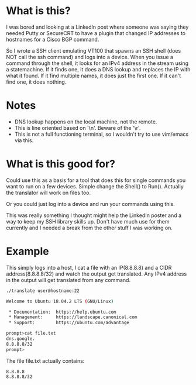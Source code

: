 # What is this?

I was bored and looking at a LinkedIn post where someone was saying they
needed Putty or SecureCRT to have a plugin that changed IP addresses
to hostnames for a Cisco BGP command.

So I wrote a SSH client emulating VT100 that spawns an SSH shell
(does NOT call the ssh command) and logs into a device. When you issue
a command through the shell, it looks for an IPv4 address in the
stream using a statemachine. If it finds one, it does a DNS lookup
and replaces the IP with what it found. If it find multiple names, it
does just the first one. If it can't find one, it does nothing.

# Notes

 * DNS lookup happens on the local machine, not the remote.
 * This is line oriented based on '\n'. Beware of the '\r'.
 * This is not a full functioning terminal, so I wouldn't try to use vim/emacs via this.

# What is this good for?

Could use this as a basis for a tool that does this for single commands you want to
run on a few devices.  Simple change the Shell() to Run(). Actually the translator
will work on files too.

Or you could just log into a device and run your commands using this.

This was really something I thought might help the LinkedIn poster and a way
to keep my SSH library skills up. Don't have much use for them currently and I needed
a break from the other stuff I was working on.

# Example

This simply logs into a host, I cat a file with an IP(8.8.8.8) and a CIDR address(8.8.8.8/32)
and watch the output get translated. Any IPv4 address in the output will get translated from
any command.
```bash
./translate user@hostname:22

Welcome to Ubuntu 18.04.2 LTS (GNU/Linux)

 * Documentation:  https://help.ubuntu.com
 * Management:     https://landscape.canonical.com
 * Support:        https://ubuntu.com/advantage

prompt>cat file.txt
dns.google.
8.8.8.8/32
prompt>
```

The file file.txt actually contains:
```
8.8.8.8
8.8.8.8/32
```
